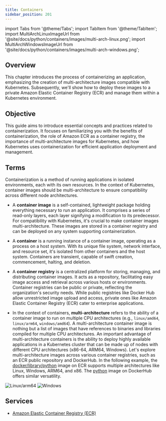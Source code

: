 ```yaml
---
title: Containers
sidebar_position: 201
---
```

import Tabs from '@theme/Tabs';
import TabItem from '@theme/TabItem';
import MultiArchLinuxImageUrl from '@site/docs/python/containers/images/multi-arch-linux.png';
import MultiArchWindowsImageUrl from '@site/docs/python/containers/images/multi-arch-windows.png';

## Overview

This chapter introduces the process of containerizing an application, emphasizing the creation of multi-architecture images compatible with Kubernetes. Subsequently, we'll show how to deploy these images to a private Amazon Elastic Container Registry (ECR) and manage them within a Kubernetes environment.

## Objective

This guide aims to introduce essential concepts and practices related to containerization. It focuses on familiarizing you with the benefits of containerization, the role of Amazon ECR as a container registry, the importance of multi-architecture images for Kubernetes, and how Kubernetes uses containerization for efficient application deployment and management.

## Terms

Containerization is a method of running applications in isolated environments, each with its own resources. In the context of Kubernetes, container images should be multi-architecture to ensure compatibility across different node architectures.

- A **container image** is a self-contained, lightweight package holding everything necessary to run an application. It comprises a series of read-only layers, each layer signifying a modification to its predecessor. For compatibility with Kubernetes, it's crucial to make container images multi-architecture. These images are stored in a container registry and can be deployed on any system supporting containerization.

- A **container** is a running instance of a container image, operating as a process on a host system. With its unique file system, network interface, and resource set, it's isolated from other containers and the host system. Containers are transient, capable of swift creation, commencement, halting, and deletion.

- A **container registry** is a centralized platform for storing, managing, and distributing container images. It acts as a repository, facilitating easy image access and retrieval across various hosts or environments. Container registries can be public or private, reflecting the organization's security needs. While public registries like Docker Hub allow unrestricted image upload and access, private ones like Amazon Elastic Container Registry (ECR) cater to enterprise applications.

- In the context of containers, **multi-architecture** refers to the ability of a container image to run on multiple CPU architectures (e.g., `linux/amd64`, `linux/arm64`, `windows/amd64`). A multi-architecture container image is nothing but a list of images that have references to binaries and libraries compiled for multiple CPU architectures. An important advantage of multi-architecture containers is the ability to deploy highly available applications in a Kubernetes cluster that can be made up of nodes with different CPU architectures (x86-64, ARM64, Windows). Let's explore multi-architecture images across various container registries, such as an ECR public repository and DockerHub. In the following example, the [docker/library/python](https://gallery.ecr.aws/docker/library/python#:~:text=OS/Arch%3A%C2%A0Linux%2C%20Windows%2C%20ARM%2064%2C%20x86%2D64%2C%20x86%2C%20ARM) image on ECR supports multiple architectures like Linux, Windows, ARM64, and x86. The [python](https://hub.docker.com/_/python#:~:text=Supported%20architectures) image on DockerHub offers similar versatility.
<Tabs>
  <TabItem value="Linux/arm64" label="Linux/arm64" default>
    <img src={MultiArchLinuxImageUrl} alt="Linux/arm64" />
  </TabItem>
    <TabItem value="Windows" label="Windows" default>
    <img src={MultiArchWindowsImageUrl} alt="Windows" />
  </TabItem>
</Tabs>

## Services

- [Amazon Elastic Container Registry (ECR)](https://aws.amazon.com/ecr/)
